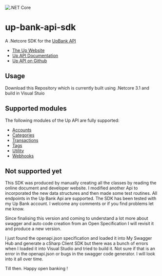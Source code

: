 ![.NET Core](https://github.com/SelectSystemsInternational/up-bank-api/workflows/.NET%20Core/badge.svg?branch=master&event=status)

# up-bank-api-sdk
A .Netcore SDK for the [UpBank API](https://developer.up.com.au/)

* [The Up Website](https://up.com.au/)
* [Up API Documentation](https://developer.up.com.au/)
* [Up API on Github](https://github.com/up-banking/api)

## Usage

Download this Repository which is currently built using .Netcore 3.1 and build in Visual Stuio

## Supported modules

The following modules of the Up API are fully supported:

* [Accounts](https://developer.up.com.au/#accounts)
* [Categories](https://developer.up.com.au/#categories)
* [Transactions](https://developer.up.com.au/#transactions)
* [Tags](https://developer.up.com.au/#tags)
* [Utility](https://developer.up.com.au/#utility_endpoints)
* [Webhooks](https://developer.up.com.au/#webhooks)

## Not supported yet

This SDK was produced by manually creating all the classes by reading the online document and developer website. 
I modified another Api to incorporated the new data structures and then made some test routines. 
All endpoints in the Up Bank Api are supported. The SDK has been tested with my Up Bank account.
I welcome any comments or if you find problems let me know.

Since finalising this version and coming to understand a lot more about swagger and auto code creation from an Open Specification I will revisit it and produce a new version.

I just found the openapi.json specification and loaded it into My Swagger Hub and generate a cSharp Client SDK but there was a bunch of errors when I loaded it into Visual Studio and tried to build it. Not sure if that is an error in the openapi.json or bugs in the swagger code generator. I will look into it all over time.

Till then. Happy open banking !
